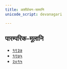 ```yaml
---
title: आशीर्वचन-सामानि 
unicode_script: devanagari  

--- 
```


## पारम्परिक-मूलानि

- [१९३७](https://archive.org/stream/sAmaveda-jaiminIya-paravastu-paramparA-docs/sAmaveda-paravastu-1937#page/n115/mode/1up)
- [१९७५](https://archive.org/stream/sAmaveda-jaiminIya-paravastu-paramparA-docs/sAmaveda-paravastu-1975#page/n102/mode/1up)
- [२०१५](https://archive.org/stream/sAmaveda-jaiminIya-paravastu-paramparA-docs/AASHEERVACHANA%20SAAMAANI#mode/1up)

<div class="js_include" url="../../../saMskAra/mantraH/indraH/paravastu-saama/harishrInidhanam/"  newLevelForH1="2" includeTitle="true"> </div>  
<div class="js_include" url="../../../saMskAra/mantraH/somaH/paravastu-saama/yashas/"  newLevelForH1="2" includeTitle="true"> </div>  
<div class="js_include" url="../../../saMskAra/mantraH/somaH/paravastu-saama/dIrgham/"  newLevelForH1="2" includeTitle="true"> </div>  
<div class="js_include" url="../../../saMskAra/mantraH/somaH/paravastu-saama/AdIShAdiyyam/"  newLevelForH1="2" includeTitle="true"> </div>  
<div class="js_include" url="../../../saMskAra/mantraH/indraH/paravastu-saama/gAram/"  newLevelForH1="2" includeTitle="true"> </div>  
<div class="js_include" url="../../../saMskAra/mantraH/somaH/paravastu-saama/mahAvAtsapram/"  newLevelForH1="2" includeTitle="true"> </div>  
<div class="js_include" url="../../../saMskAra/mantraH/somaH/paravastu-saama/vAtsaprottaram/"  newLevelForH1="2" includeTitle="true"> </div>  
<div class="js_include" url="../../../saMskAra/mantraH/indraH/paravastu-saama/rathantaram/"  newLevelForH1="2" includeTitle="true"> </div>  
<div class="js_include" url="../../../saMskAra/mantraH/somaH/paravastu-saama/tavAham-mahAvairAjam/"  newLevelForH1="2" includeTitle="true"> </div>  
<div class="js_include" url="../../../saMskAra/mantraH/agniH/paravastu-saama/mahAvaishvAmitram/"  newLevelForH1="2" includeTitle="true"> </div>  
<div class="js_include" url="../../../saMskAra/mantraH/indraH/paravastu-saama/shrAyantIyam/"  newLevelForH1="2" includeTitle="true"> </div>  
<div class="js_include" url="../../../saMskAra/mantraH/indraH/paravastu-saama/piba-somam-mahAvairAjam/"  newLevelForH1="2" includeTitle="true"> </div>  
<div class="js_include" url="../../../saMskAra/mantraH/agniH/paravastu-saama/mahAvaishvAnara-vratam/"  newLevelForH1="2" includeTitle="true"> </div>  
